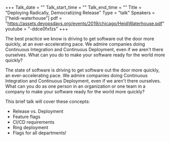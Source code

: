 +++
Talk_date = ""
Talk_start_time = ""
Talk_end_time = ""
Title = "Deploying Radically, Democratizing Release"
Type = "talk"
Speakers = ["heidi-waterhouse"]
pdf = "https://assets.devopsdays.org/events/2019/chicago/HeidiWaterhouse.pdf"
youtube = "-ddce0fxfzs"
+++

The best practice we know is driving to get software out the door more quickly, at an ever-accelerating pace. We admire companies doing Continuous Integration and Continuous Deployment, even if we aren't there ourselves. What can you do to make your software ready for the world more quickly?

The state of software is driving to get software out the door more quickly, an ever-accelerating pace. We admire companies doing Continuous Integration and Continuous Deployment, even if we aren't there ourselves. What can you do as one person in an organization or one team in a company to make your software ready for the world more quickly?

This brief talk will cover these concepts:

- Release vs. Deployment
- Feature flags
- CI/CD requirements
- Ring deployment
- Flags for all departments!
